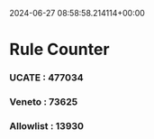 2024-06-27 08:58:58.214114+00:00
# Rule Counter 
 ### UCATE : 477034

 ### Veneto : 73625

 ### Allowlist : 13930